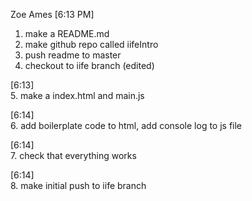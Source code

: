 Zoe Ames [6:13 PM] 
1.  make a README.md
2.  make github repo called iifeIntro
3.  push readme to master
4.  checkout to iife branch (edited)
  

[6:13]  
5.  make a index.html and main.js

[6:14]  
6.  add boilerplate code to html, add console log to js file

[6:14]  
7.  check that everything works

[6:14]  
8.  make initial push to iife branch